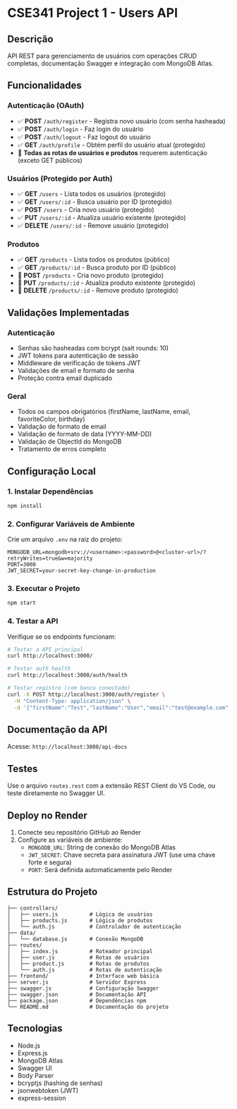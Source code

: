 # CSE341 Project 1 - Users API

## Descrição
API REST para gerenciamento de usuários com operações CRUD completas, documentação Swagger e integração com MongoDB Atlas.

## Funcionalidades

### Autenticação (OAuth)
- ✅ **POST** `/auth/register` - Registra novo usuário (com senha hasheada)
- ✅ **POST** `/auth/login` - Faz login do usuário
- ✅ **POST** `/auth/logout` - Faz logout do usuário
- ✅ **GET** `/auth/profile` - Obtém perfil do usuário atual (protegido)
- 🔐 **Todas as rotas de usuários e produtos** requerem autenticação (exceto GET públicos)

### Usuários (Protegido por Auth)
- ✅ **GET** `/users` - Lista todos os usuários (protegido)
- ✅ **GET** `/users/:id` - Busca usuário por ID (protegido)
- ✅ **POST** `/users` - Cria novo usuário (protegido)
- ✅ **PUT** `/users/:id` - Atualiza usuário existente (protegido)
- ✅ **DELETE** `/users/:id` - Remove usuário (protegido)

### Produtos
- ✅ **GET** `/products` - Lista todos os produtos (público)
- ✅ **GET** `/products/:id` - Busca produto por ID (público)
- 🔐 **POST** `/products` - Cria novo produto (protegido)
- 🔐 **PUT** `/products/:id` - Atualiza produto existente (protegido)
- 🔐 **DELETE** `/products/:id` - Remove produto (protegido)

## Validações Implementadas
### Autenticação
- Senhas são hasheadas com bcrypt (salt rounds: 10)
- JWT tokens para autenticação de sessão
- Middleware de verificação de tokens JWT
- Validações de email e formato de senha
- Proteção contra email duplicado

### Geral
- Todos os campos obrigatórios (firstName, lastName, email, favoriteColor, birthday)
- Validação de formato de email
- Validação de formato de data (YYYY-MM-DD)
- Validação de ObjectId do MongoDB
- Tratamento de erros completo

## Configuração Local

### 1. Instalar Dependências
```bash
npm install
```

### 2. Configurar Variáveis de Ambiente
Crie um arquivo `.env` na raiz do projeto:
```env
MONGODB_URL=mongodb+srv://<username>:<password>@<cluster-url>/?retryWrites=true&w=majority
PORT=3000
JWT_SECRET=your-secret-key-change-in-production
```

### 3. Executar o Projeto
```bash
npm start
```

### 4. Testar a API
Verifique se os endpoints funcionam:
```bash
# Testar a API principal
curl http://localhost:3000/

# Testar auth health  
curl http://localhost:3000/auth/health

# Testar registro (com banco conectado)
curl -X POST http://localhost:3000/auth/register \
  -H "Content-Type: application/json" \
  -d '{"firstName":"Test","lastName":"User","email":"test@example.com","password":"password123","favoriteColor":"Blue","birthday":"1990-01-01"}'
```

## Documentação da API
Acesse: `http://localhost:3000/api-docs`

## Testes
Use o arquivo `routes.rest` com a extensão REST Client do VS Code, ou teste diretamente no Swagger UI.

## Deploy no Render
1. Conecte seu repositório GitHub ao Render
2. Configure as variáveis de ambiente:
   - `MONGODB_URL`: String de conexão do MongoDB Atlas
   - `JWT_SECRET`: Chave secreta para assinatura JWT (use uma chave forte e segura)
   - `PORT`: Será definida automaticamente pelo Render

## Estrutura do Projeto
```
├── controllers/
│   ├── users.js          # Lógica de usuários
│   ├── products.js       # Lógica de produtos 
│   └── auth.js           # Controlador de autenticação
├── data/
│   └── database.js       # Conexão MongoDB
├── routes/
│   ├── index.js          # Roteador principal
│   ├── user.js           # Rotas de usuários
│   ├── product.js        # Rotas de produtos
│   └── auth.js           # Rotas de autenticação
├── frontend/             # Interface web básica
├── server.js             # Servidor Express
├── swagger.js            # Configuração Swagger
├── swagger.json          # Documentação API
├── package.json          # Dependências npm
└── README.md             # Documentação do projeto
```

## Tecnologias
- Node.js
- Express.js
- MongoDB Atlas
- Swagger UI
- Body Parser
- bcryptjs (hashing de senhas)
- jsonwebtoken (JWT)
- express-session